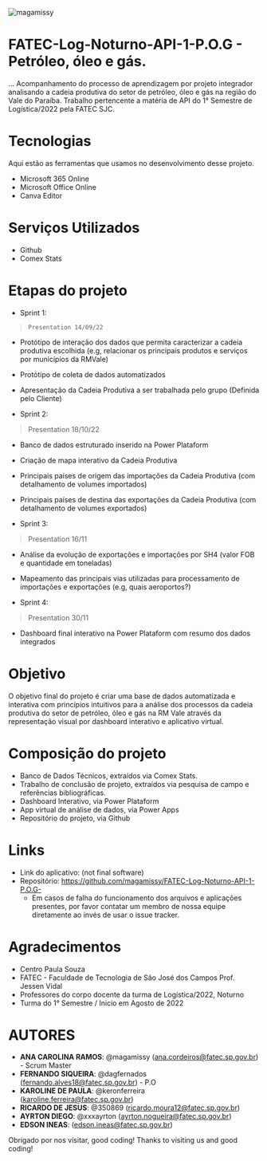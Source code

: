![magamissy](https://user-images.githubusercontent.com/114114602/191888834-f3e327b0-4347-4f2c-9741-d9069acc6cf0.png)
 
# FATEC-Log-Noturno-API-1-P.O.G - Petróleo, óleo e gás.
 
... Acompanhamento do processo de aprendizagem por projeto integrador analisando a cadeia produtiva do setor de petróleo, óleo e gás na região do Vale do Paraíba. Trabalho pertencente a matéria de API do 1° Semestre de Logística/2022 pela FATEC SJC.
 
 
# Tecnologias 
Aqui estão as ferramentas que usamos no desenvolvimento desse projeto.
 
* Microsoft 365 Online
* Microsoft Office Online
* Canva Editor
 
 
# Serviços Utilizados 
* Github
* Comex Stats
 
  
# Etapas do projeto 
* Sprint 1:
>     Presentation 14/09/22
* Protótipo de interação dos dados que permita caracterizar a cadeia produtiva escolhida (e.g, relacionar os principais produtos e serviços por municípios da RMVale)
* Protótipo de coleta de dados automatizados
* Apresentação da Cadeia Produtiva a ser trabalhada pelo grupo (Definida pelo Cliente)

* Sprint 2:
>    Presentation 18/10/22
*	Banco de dados estruturado inserido na Power Plataform
* Criação de mapa interativo da Cadeia Produtiva
* Principais países de origem das importações da Cadeia Produtiva (com detalhamento de volumes importados)
* Principais países de destina das exportações da Cadeia Produtiva (com detalhamento de volumes exportados)

* Sprint 3:
>    Presentation 16/11
* Análise da evolução de exportações e importações por SH4 (valor FOB e quantidade em toneladas)
* Mapeamento das principais vias utilizadas para processamento de importações e exportações (e.g, quais aeroportos?)


* Sprint 4:
>    Presentation 30/11
* Dashboard final interativo na Power Plataform com resumo dos dados integrados





 
# Objetivo
 
O objetivo final do projeto é criar uma base de dados automatizada e interativa com princípios intuitivos para a análise dos processos da cadeia produtiva do setor de petróleo, óleo e gás na RM Vale através da representação visual por dashboard interativo e aplicativo virtual.
 
 
# Composição do projeto
 
  - Banco de Dados Técnicos, extraídos via Comex Stats.
  - Trabalho de conclusão de projeto, extraídos via pesquisa de campo e referências bibliográficas.
  -  Dashboard Interativo, via Power Plataform
  -  App virtual de análise de dados, via Power Apps
  -  Repositório do projeto, via Github
 
 
# Links  
 
  - Link do aplicativo: (not final software)
  - Repositório: https://github.com/magamissy/FATEC-Log-Noturno-API-1-P.O.G- 
    - Em casos de falha do funcionamento dos arquivos e aplicações presentes, por favor contatar
 um membro de nossa equipe diretamente ao invés de usar o issue tracker. 
 
 
# Agradecimentos
* Centro Paula Souza
* FATEC - Faculdade de Tecnologia de São José dos Campos Prof. Jessen Vidal
* Professores do corpo docente da turma de Logística/2022, Noturno
* Turma do 1° Semestre / Inicio em Agosto de 2022
 
 
# AUTORES
 
* **ANA CAROLINA RAMOS**: @magamissy (ana.cordeiros@fatec.sp.gov.br) - Scrum Master
*  **FERNANDO SIQUEIRA**:  @dagfernados (fernando.alves18@fatec.sp.gov.br) - P.O
*  **KAROLINE DE PAULA**: @keronferreira (karoline.ferreira@fatec.sp.gov.br)
*  **RICARDO DE JESUS**: @350869 (ricardo.moura12@fatec.sp.gov.br)
*  **AYRTON DIEGO**: @xxxayrton (ayrton.nogueira@fatec.sp.gov.br)
*  **EDSON INEAS**: (edson.ineas@fatec.sp.gov.br)
 

Obrigado por nos visitar, good coding! 
Thanks to visiting us and good coding!
